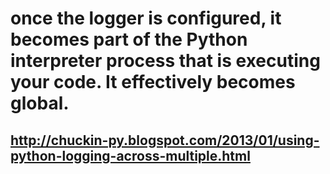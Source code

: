 # once the logger is configured, it becomes part of the Python interpreter process that is executing your code. It effectively becomes global. 
## http://chuckin-py.blogspot.com/2013/01/using-python-logging-across-multiple.html
## 